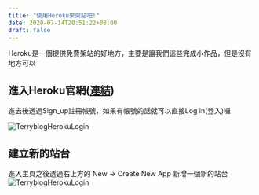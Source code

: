 ```yaml
---
title: "使用Heroku來架站吧!"
date: 2020-07-14T20:51:22+08:00
draft: false
---
```

Heroku是一個提供免費架站的好地方，主要是讓我們這些完成小作品，但是沒有地方可以

## 進入Heroku官網([連結](https://dashboard.heroku.com/))

進去後透過Sign_up註冊帳號，如果有帳號的話就可以直接Log in(登入)囉

![TerryblogHerokuLogin](https://i.imgur.com/uzGIzXr.jpg)

## 建立新的站台

進入主頁之後透過右上方的 New -> Create New App 新增一個新的站台
![TerryblogHerokuLogin](https://i.imgur.com/xsxuVT4.jpg)